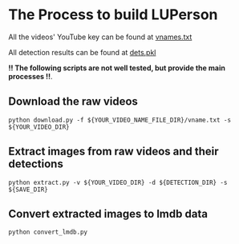 # The Process to build LUPerson

All the videos' YouTube key can be found at [vnames.txt](https://drive.google.com/file/d/1eopcxZPNHnaobjnSwP37U2YFlptNE0A0/view?usp=sharing)

All detection results can be found at [dets.pkl](https://drive.google.com/file/d/1t_XPHOI_VzuebaAnXccu4iIzDXMNpTJO/view?usp=sharing)

**!! The following scripts are not well tested, but provide the main processes !!**.

## Download the raw videos
```
python download.py -f ${YOUR_VIDEO_NAME_FILE_DIR}/vname.txt -s ${YOUR_VIDEO_DIR}
```

## Extract images from raw videos and their detections
```
python extract.py -v ${YOUR_VIDEO_DIR} -d ${DETECTION_DIR} -s ${SAVE_DIR}
```

## Convert extracted images to lmdb data
```
python convert_lmdb.py
```
